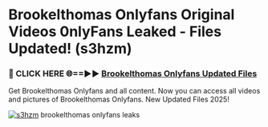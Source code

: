 # Brookelthomas Onlyfans Original Videos 0nlyFans Leaked - Files Updated! (s3hzm)

<h3>🔴 CLICK HERE 🌐==►► <a href="https://hetstrat.blog/NMqPAm" rel="nofollow">Brookelthomas Onlyfans Updated Files</a></h3>

Get Brookelthomas Onlyfans and all content. Now you can access all videos and pictures of Brookelthomas Onlyfans. New Updated Files 2025!

[![s3hzm](https://i.imgur.com/K7sEzmb.gif)](https://hetstrat.blog/NMqPAm)
brookelthomas onlyfans leaks